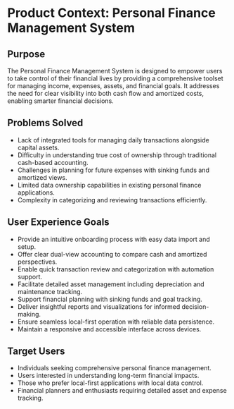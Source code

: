 # Product Context: Personal Finance Management System

## Purpose
The Personal Finance Management System is designed to empower users to take control of their financial lives by providing a comprehensive toolset for managing income, expenses, assets, and financial goals. It addresses the need for clear visibility into both cash flow and amortized costs, enabling smarter financial decisions.

## Problems Solved
- Lack of integrated tools for managing daily transactions alongside capital assets.
- Difficulty in understanding true cost of ownership through traditional cash-based accounting.
- Challenges in planning for future expenses with sinking funds and amortized views.
- Limited data ownership capabilities in existing personal finance applications.
- Complexity in categorizing and reviewing transactions efficiently.

## User Experience Goals
- Provide an intuitive onboarding process with easy data import and setup.
- Offer clear dual-view accounting to compare cash and amortized perspectives.
- Enable quick transaction review and categorization with automation support.
- Facilitate detailed asset management including depreciation and maintenance tracking.
- Support financial planning with sinking funds and goal tracking.
- Deliver insightful reports and visualizations for informed decision-making.
- Ensure seamless local-first operation with reliable data persistence.
- Maintain a responsive and accessible interface across devices.

## Target Users
- Individuals seeking comprehensive personal finance management.
- Users interested in understanding long-term financial impacts.
- Those who prefer local-first applications with local data control.
- Financial planners and enthusiasts requiring detailed asset and expense tracking.
